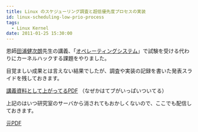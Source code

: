 ```yaml
---
title: Linux のスケジューリング調査と超低優先度プロセスの実装
id: linux-scheduling-low-prio-process
tags:
  - Linux Kernel
date: 2011-01-25 15:30:00
---
```


恩師[田浦健次朗](https://www.eidos.ic.i.u-tokyo.ac.jp/~tau/)先生の講義、「[オペレーティングシステム](https://www.eidos.ic.i.u-tokyo.ac.jp/~tau/lecture/operating_systems/)」で試験を受ける代わりにカーネルハックする課題をやりました。

目覚ましい成果とは言えない結果でしたが、調査や実装の記録を書いた発表スライドを残しておきます。

[講義資料として上がってるPDF](https://www.eidos.ic.i.u-tokyo.ac.jp/~tau/lecture/operating_systems/2010/nakatani.pdf) （なぜかはてブがいっぱいついてる）

上記のはいつ研究室のサーバから消されてもおかしくないので、ここでも配信しておきます。

[元PDF](/pdf/2011/01-25-linux-scheduling-low-prio-process.pdf)
